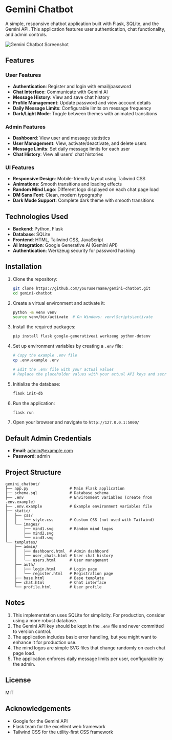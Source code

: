 # Gemini Chatbot

A simple, responsive chatbot application built with Flask, SQLite, and the Gemini API. This application features user authentication, chat functionality, and admin controls.

![Gemini Chatbot Screenshot](screenshot.png)

## Features

### User Features
- **Authentication**: Register and login with email/password
- **Chat Interface**: Communicate with Gemini AI
- **Message History**: View and save chat history
- **Profile Management**: Update password and view account details
- **Daily Message Limits**: Configurable limits on message frequency
- **Dark/Light Mode**: Toggle between themes with animated transitions

### Admin Features
- **Dashboard**: View user and message statistics
- **User Management**: View, activate/deactivate, and delete users
- **Message Limits**: Set daily message limits for each user
- **Chat History**: View all users' chat histories

### UI Features
- **Responsive Design**: Mobile-friendly layout using Tailwind CSS
- **Animations**: Smooth transitions and loading effects
- **Random Mind Logo**: Different logo displayed on each chat page load
- **DM Sans Font**: Clean, modern typography
- **Dark Mode Support**: Complete dark theme with smooth transitions

## Technologies Used

- **Backend**: Python, Flask
- **Database**: SQLite
- **Frontend**: HTML, Tailwind CSS, JavaScript
- **AI Integration**: Google Generative AI (Gemini API)
- **Authentication**: Werkzeug security for password hashing

## Installation

1. Clone the repository:
   ```bash
   git clone https://github.com/yourusername/gemini-chatbot.git
   cd gemini-chatbot
   ```

2. Create a virtual environment and activate it:
   ```bash
   python -m venv venv
   source venv/bin/activate  # On Windows: venv\Scripts\activate
   ```

3. Install the required packages:
   ```bash
   pip install flask google-generativeai werkzeug python-dotenv
   ```

4. Set up environment variables by creating a `.env` file:
   ```bash
   # Copy the example .env file
   cp .env.example .env
   
   # Edit the .env file with your actual values
   # Replace the placeholder values with your actual API keys and secrets
   ```

5. Initialize the database:
   ```bash
   flask init-db
   ```

6. Run the application:
   ```bash
   flask run
   ```

8. Open your browser and navigate to ```http://127.0.0.1:5000/```

## Default Admin Credentials

- **Email**: admin@example.com
- **Password**: admin

## Project Structure

```
gemini_chatbot/
├── app.py                  # Main Flask application
├── schema.sql              # Database schema
├── .env                    # Environment variables (create from .env.example)
├── .env.example            # Example environment variables file
├── static/
│   ├── css/
│   │   └── style.css       # Custom CSS (not used with Tailwind)
│   └── images/
│       ├── mind1.svg       # Random mind logos
│       ├── mind2.svg
│       └── mind3.svg
└── templates/
    ├── admin/
    │   ├── dashboard.html  # Admin dashboard
    │   ├── user_chats.html # User chat history
    │   └── users.html      # User management
    ├── auth/
    │   ├── login.html      # Login page
    │   └── register.html   # Registration page
    ├── base.html           # Base template
    ├── chat.html           # Chat interface
    └── profile.html        # User profile
```

## Notes

1. This implementation uses SQLite for simplicity. For production, consider using a more robust database.
2. The Gemini API key should be kept in the `.env` file and never committed to version control.
3. The application includes basic error handling, but you might want to enhance it for production use.
4. The mind logos are simple SVG files that change randomly on each chat page load.
5. The application enforces daily message limits per user, configurable by the admin.

## License

MIT

## Acknowledgements

- Google for the Gemini API
- Flask team for the excellent web framework
- Tailwind CSS for the utility-first CSS framework
